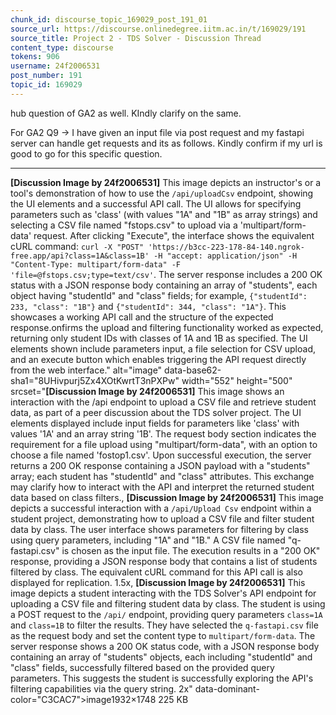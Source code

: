 ```yaml
---
chunk_id: discourse_topic_169029_post_191_01
source_url: https://discourse.onlinedegree.iitm.ac.in/t/169029/191
source_title: Project 2 - TDS Solver - Discussion Thread
content_type: discourse
tokens: 906
username: 24f2006531
post_number: 191
topic_id: 169029
---
```


 hub question of GA2 as well. KIndly clarify on the same.

For GA2 Q9 → I have given an input file via post request and my fastapi server can handle get requests and its as follows. Kindly confirm if my url is good to go for this specific question.

---

**[Discussion Image by 24f2006531]** This image depicts an instructor's or a tool's demonstration of how to use the `/api/uploadCsv` endpoint, showing the UI elements and a successful API call. The UI allows for specifying parameters such as 'class' (with values "1A" and "1B" as array strings) and selecting a CSV file named "fstops.csv" to upload via a 'multipart/form-data' request. After clicking "Execute", the interface shows the equivalent cURL command: `curl -X "POST" 'https://b3cc-223-178-84-140.ngrok-free.app/api?class=1A&class=1B' -H "accept: application/json" -H "Content-Type: multipart/form-data" -F 'file=@fstops.csv;type=text/csv'`. The server response includes a 200 OK status with a JSON response body containing an array of "students", each object having "studentId" and "class" fields; for example, `{"studentId": 233, "class": "1B"}` and `{"studentId": 344, "class": "1A"}`. This showcases a working API call and the structure of the expected response.onfirms the upload and filtering functionality worked as expected, returning only student IDs with classes of 1A and 1B as specified. The UI elements shown include parameters input, a file selection for CSV upload, and an execute button which enables triggering the API request directly from the web interface." alt="image" data-base62-sha1="8UHivpurj5Zx4XOtKwrtT3nPXPw" width="552" height="500" srcset="**[Discussion Image by 24f2006531]** This image shows an interaction with the /api endpoint to upload a CSV file and retrieve student data, as part of a peer discussion about the TDS solver project. The UI elements displayed include input fields for parameters like 'class' with values '1A' and an array string '1B'. The request body section indicates the requirement for a file upload using "multipart/form-data", with an option to choose a file named 'fostop1.csv'. Upon successful execution, the server returns a 200 OK response containing a JSON payload with a "students" array; each student has "studentId" and "class" attributes. This exchange may clarify how to interact with the API and interpret the returned student data based on class filters., **[Discussion Image by 24f2006531]** This image depicts a successful interaction with a `/api/Upload Csv` endpoint within a student project, demonstrating how to upload a CSV file and filter student data by class. The user interface shows parameters for filtering by class using query parameters, including "1A" and "1B." A CSV file named "q-fastapi.csv" is chosen as the input file. The execution results in a "200 OK" response, providing a JSON response body that contains a list of students filtered by class. The equivalent cURL command for this API call is also displayed for replication. 1.5x, **[Discussion Image by 24f2006531]** This image depicts a student interacting with the TDS Solver's API endpoint for uploading a CSV file and filtering student data by class. The student is using a POST request to the `/api/` endpoint, providing query parameters `class=1A` and `class=1B` to filter the results. They have selected the `q-fastapi.csv` file as the request body and set the content type to `multipart/form-data`. The server response shows a 200 OK status code, with a JSON response body containing an array of "students" objects, each including "studentId" and "class" fields, successfully filtered based on the provided query parameters. This suggests the student is successfully exploring the API's filtering capabilities via the query string. 2x" data-dominant-color="C3CAC7">image1932×1748 225 KB
